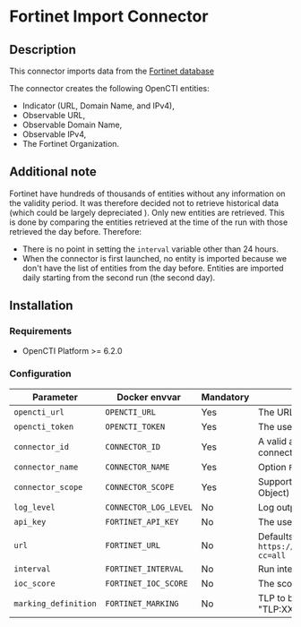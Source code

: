# Fortinet Import Connector

<!--
General description of the connector
* What it does
* How it works
* Special requirements
* Use case description
* ...
-->

## Description

This connector imports data from the [Fortinet database](https://docs.fortinet.com/document/fortisoar/3.1.3/fortinet-fortiguard-threat-intelligence/785/fortinet-fortiguard-threat-intelligence-v3-1-3)

The connector creates the following OpenCTI entities:

- Indicator (URL, Domain Name, and IPv4),
- Observable URL,
- Observable Domain Name,
- Observable IPv4,
- The Fortinet Organization.

## Additional note

Fortinet have hundreds of thousands of entities without any information on the validity period. It was therefore decided not to retrieve historical data (which could be largely depreciated
). Only new entities are retrieved. This is done by comparing the entities retrieved at the time of the run with those retrieved the day before. Therefore:

- There is no point in setting the `interval` variable other than 24 hours.
- When the connector is first launched, no entity is imported because we don't have the list of entities from the day before. Entities are imported daily starting from the second run (the second day).

## Installation

### Requirements

- OpenCTI Platform >= 6.2.0

### Configuration

| Parameter            | Docker envvar         | Mandatory | Description                                                                       |
|----------------------|-----------------------|-----------|-----------------------------------------------------------------------------------|
| `opencti_url`        | `OPENCTI_URL`         | Yes       | The URL of the OpenCTI platform.                                                  |
| `opencti_token`      | `OPENCTI_TOKEN`       | Yes       | The user token configured in the OpenCTI platform                                 |
| `connector_id`       | `CONNECTOR_ID`        | Yes       | A valid arbitrary `UUIDv4` that must be unique for this connector.                |
| `connector_name`     | `CONNECTOR_NAME`      | Yes       | Option `Fortinet`                                                                 |
| `connector_scope`    | `CONNECTOR_SCOPE`     | Yes       | Supported scope: Template Scope (MIME Type or Stix Object)                        |
| `log_level`          | `CONNECTOR_LOG_LEVEL` | No        | Log output for the connector. Defaults to `INFO`                                  |
| `api_key`            | `FORTINET_API_KEY`    | No        | The user api key configured in Fortinet                                           |
| `url`                | `FORTINET_URL`        | No        | Defaults to `https://premiumapi.fortinet.com/v1/cti/feed/stix2?cc=all`            |
| `interval`           | `FORTINET_INTERVAL`   | No        | Run interval, in hours. Defaults to `24`                                          |
| `ioc_score`          | `FORTINET_IOC_SCORE`  | No        | The score to be set on IOCs. Defaults to `50`                                     |
| `marking_definition` | `FORTINET_MARKING`    | No        | TLP to be applied to created entities (syntax: "TLP:XXX"). Default to `TLP:AMBER` |